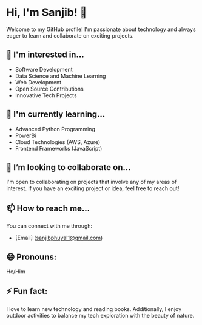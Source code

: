 
# Hi, I'm Sanjib! 👋

Welcome to my GitHub profile! I'm passionate about technology and always eager to learn and collaborate on exciting projects.

## 👀 I'm interested in...
- Software Development
- Data Science and Machine Learning
- Web Development
- Open Source Contributions
- Innovative Tech Projects

## 🌱 I'm currently learning...
- Advanced Python Programming
- PowerBi
- Cloud Technologies (AWS, Azure)
- Frontend Frameworks (JavaScript)

## 💞️ I’m looking to collaborate on...
I'm open to collaborating on projects that involve any of my areas of interest. If you have an exciting project or idea, feel free to reach out!

## 📫 How to reach me...
You can connect with me through:
- [Email] (sanjibphuyal1@gmail.com)

## 😄 Pronouns:
He/Him

## ⚡ Fun fact:
I love to learn new technology and reading books. Additionally, I enjoy outdoor activities to balance my tech exploration with the beauty of nature.

